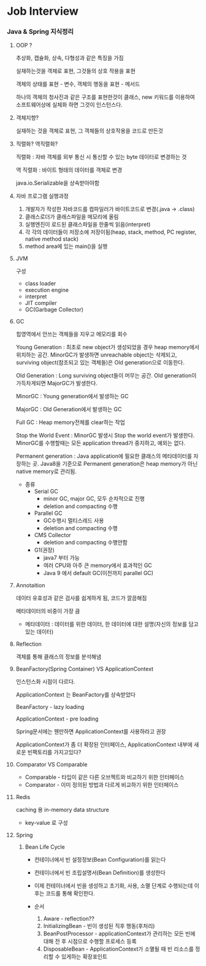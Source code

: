 # Job Interview

### Java & Spring 지식정리

1. OOP ?

   추상화, 캡슐화, 상속, 다형성과 같은 특징을 가짐

   실재하는것을 객체로 표현, 그것들의 상호 작용을 표현

   객체의 상태를 표현 - 변수, 객체의 행동을 표현 - 메서드

   하나의 객체의 청사진과 같은 구조를 표현한것이 클래스,  new 키워드를 이용하여 소프트웨어상에 실체화 하면 그것이 인스턴스다.

2. 객체지향?

   실재하는 것을 객체로 표현, 그 객체들의 상호작용을 코드로 만든것

3. 직렬화? 역직렬화?

   직렬화 : 자바 객체를 외부 통신 시 통신할 수 있는 byte 데이터로 변경하는 것

   역 직렬화 : 바이트 형태의 데이터를 객체로 변경

   java.io.Serializable을 상속받아야함

4. 자바 프로그램 실행과정

   1. 개발자가 작성한 자바코드를 컴파일러가 바이트코드로 변경(.java -> .class)
   2. 클래스로더가 클래스파일을 메모리에 올림
   3. 실행엔진이 로드된 클래스파일을 한줄씩 읽음(interpret)
   4. 각 각의 데이터들이 저장소에 저장이됨(heap, stack, method, PC register, native method stack)
   5. method area에 있는 main()을 실행

5. JVM

   구성

   - class loader
   - execution engine
   - interpret
   - JIT compiler
   - GC(Garbage Collector)

6. GC

   힙영역에서 안쓰는 객체들을 지우고 메모리를 회수

    Young Generation : 최초로 new object가 생성되었을 경우 heap memory에서 위치하는 공간. MinorGC가 발생하면 unreachable object는 삭제되고, surviving object(참조되고 있는 객체들)은 Old generation으로 이동한다.

   Old Generation : Long surviving object들이 머무는 공간. Old generation이 가득차게되면 MajorGC가 발생한다.

   MinorGC : Young generation에서 발생하는 GC

   MajorGC : Old Generation에서 발생하는 GC

   Full GC : Heap memory전체를 clear하는 작업

   Stop the World Event : MinorGC 발생시 Stop the world event가 발생한다. MinorGC를 수행할때는 모든 application thread가 중지하고, 예외는 없다.

   Permanent generation : Java application에 필요한 클래스의 메타데이터를 자장하는 곳. Java8을 기준으로 Permanent generation은 heap memory가 아닌 native memory로 관리됨.

   - 종류
       - Serial GC
           - minor GC, major GC, 모두 순차적으로 진행
           - deletion and compacting 수행
       - Parallel GC
           - GC수행시 멀티스레드 사용
           - deletion and compacting 수행
       - CMS Collector
           - deletion and compacting 수행안함
       - G1(권장)
           - java7 부터 가능
           - 여러 CPU와 아주 큰 memory에서 효과적인 GC
           - Java 9 에서 default GC(이전까지 parallel GC)

7. Annotaition

   데이터 유효성과 같은 검사를 쉽게하게 됨, 코드가 깔끔해짐

   메타데이터의 비중이 가장 큼

   - 메타데이터 : 데이터를 위한 데이터, 한 데이터에 대한 설명(자신의 정보를 담고 있는 데이터)

8. Reflection

   객체를 통해 클래스의 정보를 분석해냄

9. BeanFactory(Spring Container) VS ApplicationContext

   인스턴스화 시점이 다르다.

   ApplicationContext 는 BeanFactory를 상속받았다

   BeanFactory - lazy loading

   ApplicationContext - pre loading

   Spring문서에는 웬만하면 ApplicationContext를 사용하라고 권장

   ApplicationContext가 좀 더 확장된 인터페이스, ApplicationContext 내부에 새로운 빈팩토리를 가지고있다?

10. Comparator VS Comparable

    - Comparable - 타입이 같은 다른 오브젝트와 비교하기 위한 인터페이스
    - Comparator - 이미 정의된 방법과 다르게 비교하기 위한 인터페이스

11. Redis

    caching 용 in-memory data structure

    - key-value 로 구성

12. Spring

    1. Bean Life Cycle

       - 컨테이너에서 빈 설정정보(Bean Configuration)를 읽는다
       - 컨테이너에서 빈 조립설명서(Bean Definition)를 생성한다
       - 이제 컨테이너에서 빈을 생성하고 초기화, 사용, 소멸 단계로 수행되는데 이후는 코드를 통해 확인한다.

       - 순서
         1. Aware - reflection??
         2. InitializingBean - 빈이 생성된 직후 행동(후처리)
         3. BeanPostProcessor - applicationContext가 관리하는 모든 빈에 대해 전 후 시점으로 수행할 프로세스 등록
         4. DisposableBean - ApplicationContext가 소멸될 때 빈 리소스를 정리할 수 있게하는 확장포인트

    
